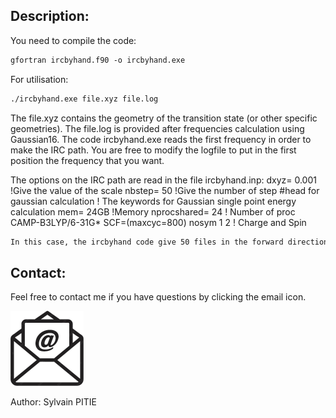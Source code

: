 ## Description:
You need to compile the code:
```markdown
gfortran ircbyhand.f90 -o ircbyhand.exe
```
For utilisation:
```markdown
./ircbyhand.exe file.xyz file.log
```
The file.xyz contains the geometry of the transition state (or other specific geometries).
The file.log is provided after frequencies calculation using Gaussian16. 
The code ircbyhand.exe reads the first frequency in order to make the IRC path. You are free to modify the logfile to put in the first position the frequency that you want.

The options on the IRC path are read in the file ircbyhand.inp: 
dxyz= 0.001 !Give the value of the scale 
nbstep= 50 !Give the number of step 
#head for gaussian calculation ! The keywords for Gaussian single point energy calculation 
mem= 24GB !Memory 
nprocshared= 24 ! Number of proc 
CAMP-B3LYP/6-31G* SCF=(maxcyc=800) nosym 
1 2 ! Charge and Spin
```markdown
In this case, the ircbyhand code give 50 files in the forward direction and 50 files in the backward direction. You can use these file to perform Gaussian16 single point energy calculation.
```

## Contact:

Feel free to contact me if you have questions by clicking the email icon.

[![email](icone_email.png)](mailto:sylvain.pitie@u-paris.fr)

Author: Sylvain PITIE
